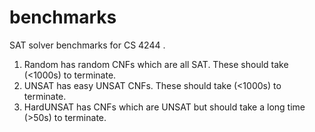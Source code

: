 # benchmarks
SAT solver benchmarks for CS 4244 .

1) Random has random CNFs which are all SAT. These should take (<1000s) to terminate.
2) UNSAT has easy UNSAT CNFs. These should take (<1000s) to terminate.
3) HardUNSAT has CNFs which are UNSAT but should take a long time (>50s) to terminate.
